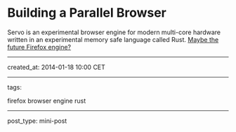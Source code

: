 # Building a Parallel Browser

Servo is an experimental browser engine for modern multi-core hardware written in an experimental memory safe language called Rust.
[Maybe the future Firefox engine?](https://www.youtube.com/watch?v=7q9vIMXSTzc)

---
created_at: 2014-01-18 10:00 CET

---
tags:

firefox
browser engine
rust

---
post_type: mini-post
